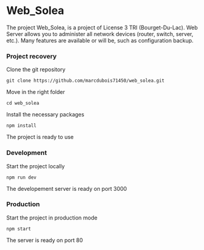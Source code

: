 # Web_Solea

The project Web_Solea, is a project of License 3 TRI (Bourget-Du-Lac). Web Server allows you to administer all network devices (router, switch, server, etc.). Many features are available or will be, such as configuration backup.

### Project recovery

Clone the git repository
```
git clone https://github.com/marcdubois71450/web_solea.git
```
Move in the right folder
```
cd web_solea
```
Install the necessary packages
```
npm install
```
The project is ready to use


### Development
Start the project locally
```
npm run dev
```
The developement server is ready on port 3000


### Production
Start the project in production mode
```
npm start
```
The server is ready on port 80
